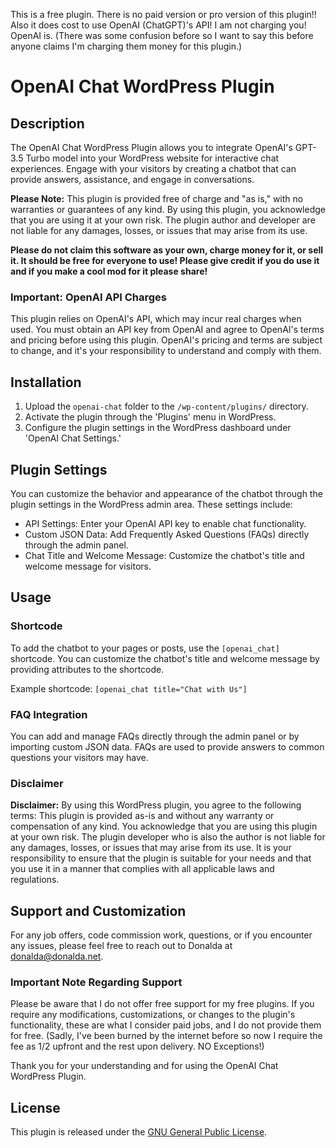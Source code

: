 This is a free plugin. There is no paid version or pro version of this plugin!! Also it does cost to use OpenAI (ChatGPT)'s API! I am not charging you! OpenAI is. (There was some confusion before so I want to say this before anyone claims I'm charging them money for this plugin.)
# OpenAI Chat WordPress Plugin

## Description

The OpenAI Chat WordPress Plugin allows you to integrate OpenAI's GPT-3.5 Turbo model into your WordPress website for interactive chat experiences. Engage with your visitors by creating a chatbot that can provide answers, assistance, and engage in conversations.

**Please Note:** This plugin is provided free of charge and "as is," with no warranties or guarantees of any kind. By using this plugin, you acknowledge that you are using it at your own risk. The plugin author and developer are not liable for any damages, losses, or issues that may arise from its use.

**Please do not claim this software as your own, charge money for it, or sell it. It should be free for everyone to use! Please give credit if you do use it and if you make a cool mod for it please share!**

### Important: OpenAI API Charges

This plugin relies on OpenAI's API, which may incur real charges when used. You must obtain an API key from OpenAI and agree to OpenAI's terms and pricing before using this plugin. OpenAI's pricing and terms are subject to change, and it's your responsibility to understand and comply with them.

## Installation

1. Upload the `openai-chat` folder to the `/wp-content/plugins/` directory.
2. Activate the plugin through the 'Plugins' menu in WordPress.
3. Configure the plugin settings in the WordPress dashboard under 'OpenAI Chat Settings.'

## Plugin Settings

You can customize the behavior and appearance of the chatbot through the plugin settings in the WordPress admin area. These settings include:

- API Settings: Enter your OpenAI API key to enable chat functionality.
- Custom JSON Data: Add Frequently Asked Questions (FAQs) directly through the admin panel.
- Chat Title and Welcome Message: Customize the chatbot's title and welcome message for visitors.

## Usage

### Shortcode

To add the chatbot to your pages or posts, use the `[openai_chat]` shortcode. You can customize the chatbot's title and welcome message by providing attributes to the shortcode.

Example shortcode: `[openai_chat title="Chat with Us"]`

### FAQ Integration

You can add and manage FAQs directly through the admin panel or by importing custom JSON data. FAQs are used to provide answers to common questions your visitors may have.

### Disclaimer

**Disclaimer:** By using this WordPress plugin, you agree to the following terms: This plugin is provided as-is and without any warranty or compensation of any kind. You acknowledge that you are using this plugin at your own risk. The plugin developer who is also the author is not liable for any damages, losses, or issues that may arise from its use. It is your responsibility to ensure that the plugin is suitable for your needs and that you use it in a manner that complies with all applicable laws and regulations.

## Support and Customization

For any job offers, code commission work, questions, or if you encounter any issues, please feel free to reach out to Donalda at [donalda@donalda.net](mailto:donalda@donalda.net). 

### Important Note Regarding Support

Please be aware that I do not offer free support for my free plugins. If you require any modifications, customizations, or changes to the plugin's functionality, these are what I consider paid jobs, and I do not provide them for free. (Sadly, I've been burned by the internet before so now I require the fee as 1/2 upfront and the rest upon delivery. NO Exceptions!)

Thank you for your understanding and for using the OpenAI Chat WordPress Plugin.

## License

This plugin is released under the [GNU General Public License](https://www.gnu.org/licenses/gpl-3.0.en.html).

